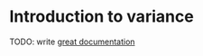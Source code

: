 # Introduction to variance

TODO: write [great documentation](http://jacobian.org/writing/what-to-write/)
